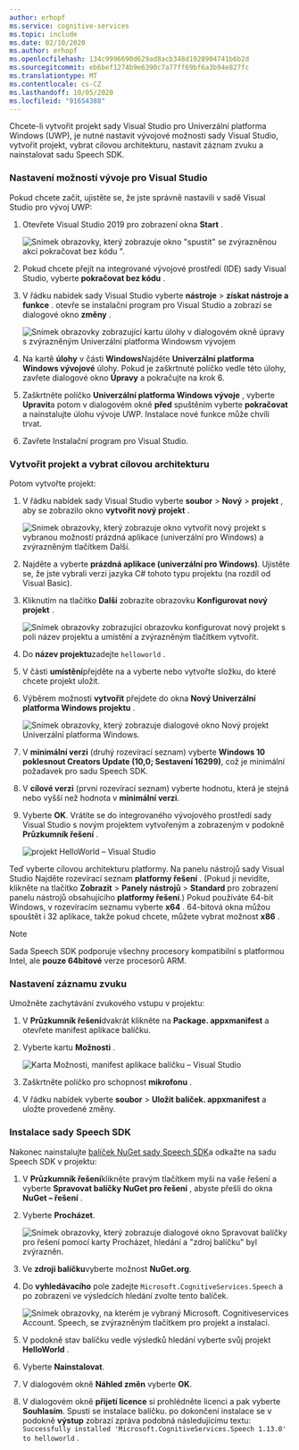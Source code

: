 ```yaml
---
author: erhopf
ms.service: cognitive-services
ms.topic: include
ms.date: 02/10/2020
ms.author: erhopf
ms.openlocfilehash: 134c9996690d629ad8acb348d1928904741b6b2d
ms.sourcegitcommit: eb6bef1274b9e6390c7a77ff69bf6a3b94e827fc
ms.translationtype: MT
ms.contentlocale: cs-CZ
ms.lasthandoff: 10/05/2020
ms.locfileid: "91654388"
---
```

Chcete-li vytvořit projekt sady Visual Studio pro Univerzální platforma Windows (UWP), je nutné nastavit vývojové možnosti sady Visual Studio, vytvořit projekt, vybrat cílovou architekturu, nastavit záznam zvuku a nainstalovat sadu Speech SDK.

### <a name="set-up-visual-studio-development-options"></a>Nastavení možností vývoje pro Visual Studio

Pokud chcete začít, ujistěte se, že jste správně nastavili v sadě Visual Studio pro vývoj UWP:

1. Otevřete Visual Studio 2019 pro zobrazení okna **Start** .

   ![Snímek obrazovky, který zobrazuje okno "spustit" se zvýrazněnou akcí pokračovat bez kódu ".](../articles/cognitive-services/Speech-Service/media/sdk/vs-enable-uwp-start-window.png)

1. Pokud chcete přejít na integrované vývojové prostředí (IDE) sady Visual Studio, vyberte **pokračovat bez kódu** .

1. V řádku nabídek sady Visual Studio vyberte **nástroje**  >  **získat nástroje a funkce** . otevře se instalační program pro Visual Studio a zobrazí se dialogové okno **změny** .

   ![Snímek obrazovky zobrazující kartu úlohy v dialogovém okně úpravy s zvýrazněným Univerzální platforma Windowsm vývojem](../articles/cognitive-services/Speech-Service/media/sdk/vs-enable-uwp-workload.png)

1. Na kartě **úlohy** v části **Windows**Najděte **Univerzální platforma Windows vývojové** úlohy. Pokud je zaškrtnuté políčko vedle této úlohy, zavřete dialogové okno **Úpravy** a pokračujte na krok 6.

1. Zaškrtněte políčko **Univerzální platforma Windows vývoje** , vyberte **Upravit**a potom v dialogovém okně **před** spuštěním vyberte **pokračovat** a nainstalujte úlohu vývoje UWP. Instalace nové funkce může chvíli trvat.

1. Zavřete Instalační program pro Visual Studio.

### <a name="create-the-project-and-select-the-target-architecture"></a>Vytvořit projekt a vybrat cílovou architekturu

Potom vytvořte projekt:

1. V řádku nabídek sady Visual Studio vyberte **soubor**  >  **Nový**  >  **projekt** , aby se zobrazilo okno **vytvořit nový projekt** .

   ![Snímek obrazovky, který zobrazuje okno vytvořit nový projekt s vybranou možností prázdná aplikace (univerzální pro Windows) a zvýrazněným tlačítkem Další.](../articles/cognitive-services/Speech-Service/media/sdk/vs-enable-uwp-create-new-project.png)

1. Najděte a vyberte **prázdná aplikace (univerzální pro Windows)**. Ujistěte se, že jste vybrali verzi jazyka C# tohoto typu projektu (na rozdíl od Visual Basic).

1. Kliknutím na tlačítko **Další** zobrazíte obrazovku **Konfigurovat nový projekt** .

   ![Snímek obrazovky zobrazující obrazovku konfigurovat nový projekt s poli název projektu a umístění a zvýrazněným tlačítkem vytvořit.](../articles/cognitive-services/Speech-Service/media/sdk/vs-enable-uwp-configure-your-new-project.png)

1. Do **název projektu**zadejte `helloworld` .

1. V části **umístění**přejděte na a vyberte nebo vytvořte složku, do které chcete projekt uložit.

1. Výběrem možnosti **vytvořit** přejdete do okna **Nový Univerzální platforma Windows projektu** .

   ![Snímek obrazovky, který zobrazuje dialogové okno Nový projekt Univerzální platforma Windows.](../articles/cognitive-services/Speech-Service/media/sdk/qs-csharp-uwp-02-new-uwp-project.png)

1. V **minimální verzi** (druhý rozevírací seznam) vyberte **Windows 10 poklesnout Creators Update (10,0; Sestavení 16299)**, což je minimální požadavek pro sadu Speech SDK.

1. V **cílové verzi** (první rozevírací seznam) vyberte hodnotu, která je stejná nebo vyšší než hodnota v **minimální verzi**.

1. Vyberte **OK**. Vrátíte se do integrovaného vývojového prostředí sady Visual Studio s novým projektem vytvořeným a zobrazeným v podokně **Průzkumník řešení** .

   ![projekt HelloWorld – Visual Studio](../articles/cognitive-services/Speech-Service/media/sdk/vs-enable-uwp-helloworld.png)

Teď vyberte cílovou architekturu platformy. Na panelu nástrojů sady Visual Studio Najděte rozevírací seznam **platformy řešení** . (Pokud ji nevidíte, klikněte na tlačítko **Zobrazit**  >  **Panely nástrojů**  >  **Standard** pro zobrazení panelu nástrojů obsahujícího **platformy řešení**.) Pokud používáte 64-bit Windows, v rozevíracím seznamu vyberte **x64** . 64-bitová okna můžou spouštět i 32 aplikace, takže pokud chcete, můžete vybrat možnost **x86** .

> [!NOTE]
> Sada Speech SDK podporuje všechny procesory kompatibilní s platformou Intel, ale **pouze 64bitové** verze procesorů ARM.

### <a name="set-up-audio-capture"></a>Nastavení záznamu zvuku

Umožněte zachytávání zvukového vstupu v projektu:

1. V **Průzkumník řešení**dvakrát klikněte na **Package. appxmanifest** a otevřete manifest aplikace balíčku.

1. Vyberte kartu **Možnosti** .

   ![Karta Možnosti, manifest aplikace balíčku – Visual Studio](../articles/cognitive-services/Speech-Service/media/sdk/qs-csharp-uwp-07-capabilities.png)

1. Zaškrtněte políčko pro schopnost **mikrofonu** .

1. V řádku nabídek vyberte **soubor**  >  **Uložit balíček. appxmanifest** a uložte provedené změny.

### <a name="install-the-speech-sdk"></a>Instalace sady Speech SDK

Nakonec nainstalujte [balíček NuGet sady Speech SDK](https://aka.ms/csspeech/nuget)a odkažte na sadu Speech SDK v projektu:

1. V **Průzkumník řešení**klikněte pravým tlačítkem myši na vaše řešení a vyberte **Spravovat balíčky NuGet pro řešení** , abyste přešli do okna **NuGet – řešení** .

1. Vyberte **Procházet**.

   ![Snímek obrazovky, který zobrazuje dialogové okno Spravovat balíčky pro řešení pomocí karty Procházet, hledání a "zdroj balíčku" byl zvýrazněn.](../articles/cognitive-services/Speech-Service/media/sdk/vs-enable-uwp-nuget-solution-browse.png)

1. Ve **zdroji balíčku**vyberte možnost **NuGet.org**.

1. Do **vyhledávacího** pole zadejte `Microsoft.CognitiveServices.Speech` a po zobrazení ve výsledcích hledání zvolte tento balíček.

   ![Snímek obrazovky, na kterém je vybraný Microsoft. Cognitiveservices Account. Speech, se zvýrazněným tlačítkem pro projekt a instalaci.](../articles/cognitive-services/Speech-Service/media/sdk/qs-csharp-uwp-05-nuget-install-1.0.0.png)

1. V podokně stav balíčku vedle výsledků hledání vyberte svůj projekt **HelloWorld** .

1. Vyberte **Nainstalovat**.

1. V dialogovém okně **Náhled změn** vyberte **OK**.

1. V dialogovém okně **přijetí licence** si prohlédněte licenci a pak vyberte **Souhlasím**. Spustí se instalace balíčku. po dokončení instalace se v podokně **výstup** zobrazí zpráva podobná následujícímu textu: `Successfully installed 'Microsoft.CognitiveServices.Speech 1.13.0' to helloworld` .
